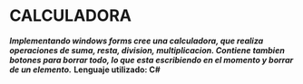 # CALCULADORA
***Implementando windows forms cree una calculadora, que realiza operaciones de suma, resta, division, multiplicacion. Contiene tambien botones para borrar todo, lo que esta escribiendo en el momento y borrar de un elemento.***
**Lenguaje utilizado: C#**
